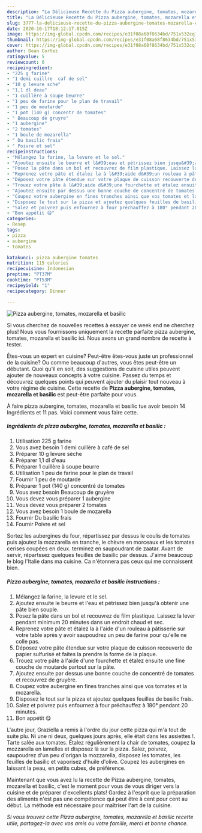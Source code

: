 ```yaml
---
description: "La Délicieuse Recette du Pizza aubergine, tomates, mozarella et basilic"
title: "La Délicieuse Recette du Pizza aubergine, tomates, mozarella et basilic"
slug: 3777-la-delicieuse-recette-du-pizza-aubergine-tomates-mozarella-et-basilic
date: 2020-10-17T18:12:17.015Z
image: https://img-global.cpcdn.com/recipes/e31f08a68f8634bd/751x532cq70/pizza-aubergine-tomates-mozarella-et-basilic-photo-principale-de-la-recette.jpg
thumbnail: https://img-global.cpcdn.com/recipes/e31f08a68f8634bd/751x532cq70/pizza-aubergine-tomates-mozarella-et-basilic-photo-principale-de-la-recette.jpg
cover: https://img-global.cpcdn.com/recipes/e31f08a68f8634bd/751x532cq70/pizza-aubergine-tomates-mozarella-et-basilic-photo-principale-de-la-recette.jpg
author: Dean Cortez
ratingvalue: 5
reviewcount: 6
recipeingredient:
- "225 g farine"
- "1 demi cuillre  caf de sel"
- "10 g levure sche"
- "1,1 dl deau"
- "1 cuillère à soupe beurre"
- "1 peu de farine pour le plan de travail"
- "1 peu de moutarde"
- "1 pot (140 g) concentr de tomates"
- " Beaucoup de gruyre"
- "1 aubergine"
- "2 tomates"
- "1 boule de mozarella"
- " Du basilic frais"
- " Poivre et sel"
recipeinstructions:
- "Mélangez la farine, la levure et le sel."
- "Ajoutez ensuite le beurre et l&#39;eau et pétrissez bien jusqu&#39;à obtenir une pâte bien souple."
- "Posez la pâte dans un bol et recouvrez de film plastique. Laissez la lever pendant minimum 20 minutes dans un endroit chaud et sec."
- "Reprenez votre pâte et étalez la à l&#39;aide d&#39;un rouleau à pâtisserie sur votre table après y avoir saupoudrez un peu de farine pour qu&#39;elle ne colle pas."
- "Déposez votre pâte étendue sur votre plaque de cuisson recouverte de papier sulfurisé et faites la prendre la forme de la plaque."
- "Trouez votre pâte à l&#39;aide d&#39;une fourchette et étalez ensuite une fine couche de moutarde partout sur la pâte."
- "Ajoutez ensuite par dessus une bonne couche de concentré de tomates et recouvrez de gruyère."
- "Coupez votre aubergine en fines tranches ainsi que vos tomates et la mozarella."
- "Disposez le tout sur la pizza et ajoutez quelques feuilles de basilic frais."
- "Salez et poivrez puis enfournez à four préchauffez à 180° pendant 20 minutes."
- "Bon appétit 😋"
categories:
- Resep
tags:
- pizza
- aubergine
- tomates

katakunci: pizza aubergine tomates 
nutrition: 115 calories
recipecuisine: Indonesian
preptime: "PT37M"
cooktime: "PT53M"
recipeyield: "1"
recipecategory: Dinner

---
```



![Pizza aubergine, tomates, mozarella et basilic](https://img-global.cpcdn.com/recipes/e31f08a68f8634bd/751x532cq70/pizza-aubergine-tomates-mozarella-et-basilic-photo-principale-de-la-recette.jpg)

Si vous cherchez de nouvelles recettes à essayer ce week end ne cherchez plus! Nous vous fournissons uniquement la recette parfaite pizza aubergine, tomates, mozarella et basilic ici. Nous avons un grand nombre de recette à tester.

Êtes-vous un expert en cuisine? Peut-être êtes-vous juste un professionnel de la cuisine? Ou comme beaucoup d'autres, vous êtes peut-être un débutant. Quoi qu'il en soit, des suggestions de cuisine utiles peuvent ajouter de nouveaux concepts à votre cuisine. Passez du temps et découvrez quelques points qui peuvent ajouter du plaisir tout nouveau à votre régime de cuisine. Cette recette de <strong> Pizza aubergine, tomates, mozarella et basilic </strong> est peut-être parfaite pour vous.

<!--inarticleads1-->

À faire pizza aubergine, tomates, mozarella et basilic tue avoir besoin 14 Ingrédients et 11 pas. Voici comment vous faire cette.

##### Ingrédients de pizza aubergine, tomates, mozarella et basilic :

1. Utilisation 225 g farine
1. Vous avez besoin 1 demi cuillère à café de sel
1. Préparer 10 g levure sèche
1. Préparer 1,1 dl d&#39;eau
1. Préparer 1 cuillère à soupe beurre
1. Utilisation 1 peu de farine pour le plan de travail
1. Fournir 1 peu de moutarde
1. Préparer 1 pot (140 g) concentré de tomates
1. Vous avez besoin  Beaucoup de gruyère
1. Vous devez vous préparer 1 aubergine
1. Vous devez vous préparer 2 tomates
1. Vous avez besoin 1 boule de mozarella
1. Fournir  Du basilic frais
1. Fournir  Poivre et sel


Sortez les aubergines du four, répartissez par dessus le coulis de tomates puis ajoutez la mozzarella en tranche, le chèvre en morceaux et les tomates cerises coupées en deux. terminez en saupoudrant de zaatar. Avant de servir, répartssez quelques feuilles de basilic par dessus. J&#39;aime beaucoup le blog l&#39;Italie dans ma cuisine. Ca n&#39;étonnera pas ceux qui me connaissent bien. 

<!--inarticleads2-->

##### Pizza aubergine, tomates, mozarella et basilic instructions :

1. Mélangez la farine, la levure et le sel.
1. Ajoutez ensuite le beurre et l&#39;eau et pétrissez bien jusqu&#39;à obtenir une pâte bien souple.
1. Posez la pâte dans un bol et recouvrez de film plastique. Laissez la lever pendant minimum 20 minutes dans un endroit chaud et sec.
1. Reprenez votre pâte et étalez la à l&#39;aide d&#39;un rouleau à pâtisserie sur votre table après y avoir saupoudrez un peu de farine pour qu&#39;elle ne colle pas.
1. Déposez votre pâte étendue sur votre plaque de cuisson recouverte de papier sulfurisé et faites la prendre la forme de la plaque.
1. Trouez votre pâte à l&#39;aide d&#39;une fourchette et étalez ensuite une fine couche de moutarde partout sur la pâte.
1. Ajoutez ensuite par dessus une bonne couche de concentré de tomates et recouvrez de gruyère.
1. Coupez votre aubergine en fines tranches ainsi que vos tomates et la mozarella.
1. Disposez le tout sur la pizza et ajoutez quelques feuilles de basilic frais.
1. Salez et poivrez puis enfournez à four préchauffez à 180° pendant 20 minutes.
1. Bon appétit 😋


L&#39;autre jour, Graziella a remis à l&#39;ordre du jour cette pizza qui m&#39;a tout de suite plu. Ni une ni deux, quelques jours après, elle était dans les assiettes !. Tarte salée aux tomates. Étalez régulièrement la chair de tomates, coupez la mozzarella en lamelles et disposez là sur la pizza. Salez, poivrez, saupoudrez d&#39;un peu d&#39;origan la mozzarella, disposez les tomates, les feuilles de basilic et vaporisez d&#39;huile d&#39;olive. Coupez les aubergines en laissant la peau, en petits cubes, de préférence. 

<!--inarticleads1-->

<p>
Maintenant que vous avez lu la recette de Pizza aubergine, tomates, mozarella et basilic, c'est le moment pour vous de vous diriger vers la cuisine et de préparer d'excellents plats! Gardez à l'esprit que la préparation des aliments n'est pas une compétence qui peut être à cent pour cent au début. La méthode est nécessaire pour maîtriser l'art de la cuisine.
</p>

<p>
<i>Si vous trouvez cette Pizza aubergine, tomates, mozarella et basilic recette utile, partagez-la avec vos amis ou votre famille, merci et bonne chance.</i>
</p>
